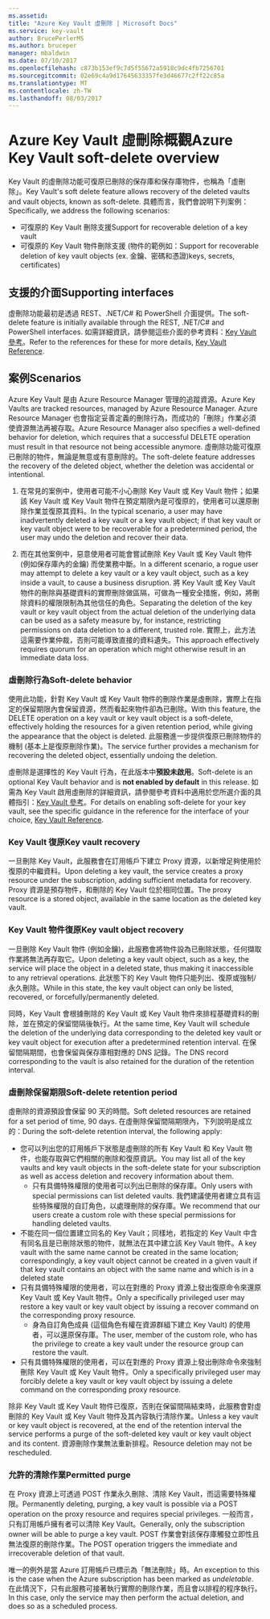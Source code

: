 ```yaml
---
ms.assetid: 
title: "Azure Key Vault 虛刪除 | Microsoft Docs"
ms.service: key-vault
author: BrucePerlerMS
ms.author: bruceper
manager: mbaldwin
ms.date: 07/10/2017
ms.openlocfilehash: c873b153ef9c7d5f55672a5918c9dc4fb7256701
ms.sourcegitcommit: 02e69c4a9d17645633357fe3d46677c2ff22c85a
ms.translationtype: MT
ms.contentlocale: zh-TW
ms.lasthandoff: 08/03/2017
---
```

# <a name="azure-key-vault-soft-delete-overview"></a><span data-ttu-id="5d057-102">Azure Key Vault 虛刪除概觀</span><span class="sxs-lookup"><span data-stu-id="5d057-102">Azure Key Vault soft-delete overview</span></span>

<span data-ttu-id="5d057-103">Key Vault 的虛刪除功能可復原已刪除的保存庫和保存庫物件，也稱為「虛刪除」。</span><span class="sxs-lookup"><span data-stu-id="5d057-103">Key Vault's soft delete feature allows recovery of the deleted vaults and vault objects, known as soft-delete.</span></span> <span data-ttu-id="5d057-104">具體而言，我們會說明下列案例：</span><span class="sxs-lookup"><span data-stu-id="5d057-104">Specifically, we address the following scenarios:</span></span>

- <span data-ttu-id="5d057-105">可復原的 Key Vault 刪除支援</span><span class="sxs-lookup"><span data-stu-id="5d057-105">Support for recoverable deletion of a key vault</span></span>
- <span data-ttu-id="5d057-106">可復原的 Key Vault 物件刪除支援 (物件的範例如：</span><span class="sxs-lookup"><span data-stu-id="5d057-106">Support for recoverable deletion of key vault objects (ex.</span></span> <span data-ttu-id="5d057-107">金鑰、密碼和憑證)</span><span class="sxs-lookup"><span data-stu-id="5d057-107">keys, secrets, certificates)</span></span>

## <a name="supporting-interfaces"></a><span data-ttu-id="5d057-108">支援的介面</span><span class="sxs-lookup"><span data-stu-id="5d057-108">Supporting interfaces</span></span>

<span data-ttu-id="5d057-109">虛刪除功能最初是透過 REST、.NET/C# 和 PowerShell 介面提供。</span><span class="sxs-lookup"><span data-stu-id="5d057-109">The soft-delete feature is initially available through the REST, .NET/C# and PowerShell interfaces.</span></span> <span data-ttu-id="5d057-110">如需詳細資訊，請參閱這些介面的參考資料：[Key Vault 參考](https://docs.microsoft.com/azure/key-vault/)。</span><span class="sxs-lookup"><span data-stu-id="5d057-110">Refer to the references for these for more details, [Key Vault Reference](https://docs.microsoft.com/azure/key-vault/).</span></span>

## <a name="scenarios"></a><span data-ttu-id="5d057-111">案例</span><span class="sxs-lookup"><span data-stu-id="5d057-111">Scenarios</span></span>

<span data-ttu-id="5d057-112">Azure Key Vault 是由 Azure Resource Manager 管理的追蹤資源。</span><span class="sxs-lookup"><span data-stu-id="5d057-112">Azure Key Vaults are tracked resources, managed by Azure Resource Manager.</span></span> <span data-ttu-id="5d057-113">Azure Resource Manager 也會指定妥善定義的刪除行為，而成功的「刪除」作業必須使資源無法再被存取。</span><span class="sxs-lookup"><span data-stu-id="5d057-113">Azure Resource Manager also specifies a well-defined behavior for deletion, which requires that a successful DELETE operation must result in that resource not being accessible anymore.</span></span> <span data-ttu-id="5d057-114">虛刪除功能可復原已刪除的物件，無論是無意或有意刪除的。</span><span class="sxs-lookup"><span data-stu-id="5d057-114">The soft-delete feature addresses the recovery of the deleted object, whether the deletion was accidental or intentional.</span></span>

1. <span data-ttu-id="5d057-115">在常見的案例中，使用者可能不小心刪除 Key Vault 或 Key Vault 物件；如果該 Key Vault 或 Key Vault 物件在預定期限內是可復原的，使用者可以還原刪除作業並復原其資料。</span><span class="sxs-lookup"><span data-stu-id="5d057-115">In the typical scenario, a user may have inadvertently deleted a key vault or a key vault object; if that key vault or key vault object were to be recoverable for a predetermined period, the user may undo the deletion and recover their data.</span></span>

2. <span data-ttu-id="5d057-116">而在其他案例中，惡意使用者可能會嘗試刪除 Key Vault 或 Key Vault 物件 (例如保存庫內的金鑰) 而使業務中斷。</span><span class="sxs-lookup"><span data-stu-id="5d057-116">In a different scenario, a rogue user may attempt to delete a key vault or a key vault object, such as a key inside a vault, to cause a business disruption.</span></span> <span data-ttu-id="5d057-117">將 Key Vault 或 Key Vault 物件的刪除與基礎資料的實際刪除做區隔，可做為一種安全措施，例如，將刪除資料的權限限制為其他信任的角色。</span><span class="sxs-lookup"><span data-stu-id="5d057-117">Separating the deletion of the key vault or key vault object from the actual deletion of the underlying data can be used as a safety measure by, for instance, restricting permissions on data deletion to a different, trusted role.</span></span> <span data-ttu-id="5d057-118">實際上，此方法這需要作業仲裁，否則可能導致直接的資料遺失。</span><span class="sxs-lookup"><span data-stu-id="5d057-118">This approach effectively requires quorum for an operation which might otherwise result in an immediate data loss.</span></span>

### <a name="soft-delete-behavior"></a><span data-ttu-id="5d057-119">虛刪除行為</span><span class="sxs-lookup"><span data-stu-id="5d057-119">Soft-delete behavior</span></span>

<span data-ttu-id="5d057-120">使用此功能，針對 Key Vault 或 Key Vault 物件的刪除作業是虛刪除，實際上在指定的保留期限內會保留資源，然而看起來物件卻為已刪除。</span><span class="sxs-lookup"><span data-stu-id="5d057-120">With this feature, the DELETE operation on a key vault or key vault object is a soft-delete, effectively holding the resources for a given retention period, while giving the appearance that the object is deleted.</span></span> <span data-ttu-id="5d057-121">此服務進一步提供復原已刪除物件的機制 (基本上是復原刪除作業)。</span><span class="sxs-lookup"><span data-stu-id="5d057-121">The service further provides a mechanism for recovering the deleted object, essentially undoing the deletion.</span></span> 

<span data-ttu-id="5d057-122">虛刪除是選擇性的 Key Vault 行為，在此版本中**預設未啟用**。</span><span class="sxs-lookup"><span data-stu-id="5d057-122">Soft-delete is an optional Key Vault behavior and is **not enabled by default** in this release.</span></span> <span data-ttu-id="5d057-123">如需為 Key Vault 啟用虛刪除的詳細資訊，請參閱參考資料中適用於您所選介面的具體指引：[Key Vault 參考](https://docs.microsoft.com/azure/key-vault/)。</span><span class="sxs-lookup"><span data-stu-id="5d057-123">For details on enabling soft-delete for your key vault, see the specific guidance in the reference for the interface of your choice, [Key Vault Reference](https://docs.microsoft.com/azure/key-vault/).</span></span>

### <a name="key-vault-recovery"></a><span data-ttu-id="5d057-124">Key Vault 復原</span><span class="sxs-lookup"><span data-stu-id="5d057-124">Key vault recovery</span></span>

<span data-ttu-id="5d057-125">一旦刪除 Key Vault，此服務會在訂用帳戶下建立 Proxy 資源，以新增足夠使用於復原的中繼資料。</span><span class="sxs-lookup"><span data-stu-id="5d057-125">Upon deleting a key vault, the service creates a proxy resource under the subscription, adding sufficient metadata for recovery.</span></span> <span data-ttu-id="5d057-126">Proxy 資源是預存物件，和刪除的 Key Vault 位於相同位置。</span><span class="sxs-lookup"><span data-stu-id="5d057-126">The proxy resource is a stored object, available in the same location as the deleted key vault.</span></span> 

### <a name="key-vault-object-recovery"></a><span data-ttu-id="5d057-127">Key Vault 物件復原</span><span class="sxs-lookup"><span data-stu-id="5d057-127">Key vault object recovery</span></span>

<span data-ttu-id="5d057-128">一旦刪除 Key Vault 物件 (例如金鑰)，此服務會將物件設為已刪除狀態，任何擷取作業將無法再存取它。</span><span class="sxs-lookup"><span data-stu-id="5d057-128">Upon deleting a key vault object, such as a key, the service will place the object in a deleted state, thus making it inaccessible to any retrieval operations.</span></span> <span data-ttu-id="5d057-129">此狀態下的 Key Vault 物件只能列出、復原或強制/永久刪除。</span><span class="sxs-lookup"><span data-stu-id="5d057-129">While in this state, the key vault object can only be listed, recovered, or forcefully/permanently deleted.</span></span> 

<span data-ttu-id="5d057-130">同時，Key Vault 會根據刪除的 Key Vault 或 Key Vault 物件來排程基礎資料的刪除，並在預定的保留間隔後執行。</span><span class="sxs-lookup"><span data-stu-id="5d057-130">At the same time, Key Vault will schedule the deletion of the underlying data corresponding to the deleted key vault or key vault object for execution after a predetermined retention interval.</span></span> <span data-ttu-id="5d057-131">在保留間隔期間，也會保留與保存庫相對應的 DNS 記錄。</span><span class="sxs-lookup"><span data-stu-id="5d057-131">The DNS record corresponding to the vault is also retained for the duration of the retention interval.</span></span>

### <a name="soft-delete-retention-period"></a><span data-ttu-id="5d057-132">虛刪除保留期限</span><span class="sxs-lookup"><span data-stu-id="5d057-132">Soft-delete retention period</span></span>

<span data-ttu-id="5d057-133">虛刪除的資源預設會保留 90 天的時間。</span><span class="sxs-lookup"><span data-stu-id="5d057-133">Soft deleted resources are retained for a set period of time, 90 days.</span></span> <span data-ttu-id="5d057-134">在虛刪除保留間隔期限內，下列說明是成立的：</span><span class="sxs-lookup"><span data-stu-id="5d057-134">During the soft-delete retention interval, the following apply:</span></span>

- <span data-ttu-id="5d057-135">您可以列出您的訂用帳戶下狀態是虛刪除的所有 Key Vault 和 Key Vault 物件，也能存取與它們相關的刪除和復原資訊。</span><span class="sxs-lookup"><span data-stu-id="5d057-135">You may list all of the key vaults and key vault objects in the soft-delete state for your subscription as well as access deletion and recovery information about them.</span></span>
    - <span data-ttu-id="5d057-136">只有具備特殊權限的使用者可以列出已刪除的保存庫。</span><span class="sxs-lookup"><span data-stu-id="5d057-136">Only users with special permissions can list deleted vaults.</span></span> <span data-ttu-id="5d057-137">我們建議使用者建立具有這些特殊權限的自訂角色，以處理刪除的保存庫。</span><span class="sxs-lookup"><span data-stu-id="5d057-137">We recommend that our users create a custom role with these special permissions for handling deleted vaults.</span></span>
- <span data-ttu-id="5d057-138">不能在同一個位置建立同名的 Key Vault；同樣地，若指定的 Key Vault 中含有同名且是已刪除狀態的物件，就無法在其中建立該 Key Vault 物件。</span><span class="sxs-lookup"><span data-stu-id="5d057-138">A key vault with the same name cannot be created in the same location; correspondingly, a key vault object cannot be created in a given vault if that key vault contains an object with the same name and which is in a deleted state</span></span> 
- <span data-ttu-id="5d057-139">只有具備特殊權限的使用者，可以在對應的 Proxy 資源上發出復原命令來還原 Key Vault 或 Key Vault 物件。</span><span class="sxs-lookup"><span data-stu-id="5d057-139">Only a specifically privileged user may restore a key vault or key vault object by issuing a recover command on the corresponding proxy resource.</span></span>
    - <span data-ttu-id="5d057-140">身為自訂角色成員 (這個角色有權在資源群組下建立 Key Vault) 的使用者，可以還原保存庫。</span><span class="sxs-lookup"><span data-stu-id="5d057-140">The user, member of the custom role, who has the privilege to create a key vault under the resource group can restore the vault.</span></span>
- <span data-ttu-id="5d057-141">只有具備特殊權限的使用者，可以在對應的 Proxy 資源上發出刪除命令來強制刪除 Key Vault 或 Key Vault 物件。</span><span class="sxs-lookup"><span data-stu-id="5d057-141">Only a specifically privileged user may forcibly delete a key vault or key vault object by issuing a delete command on the corresponding proxy resource.</span></span>

<span data-ttu-id="5d057-142">除非 Key Vault 或 Key Vault 物件已復原，否則在保留間隔結束時，此服務會對虛刪除的 Key Vault 或 Key Vault 物件及其內容執行清除作業。</span><span class="sxs-lookup"><span data-stu-id="5d057-142">Unless a key vault or key vault object is recovered, at the end of the retention interval the service performs a purge of the soft-deleted key vault or key vault object and its content.</span></span> <span data-ttu-id="5d057-143">資源刪除作業無法重新排程。</span><span class="sxs-lookup"><span data-stu-id="5d057-143">Resource deletion may not be rescheduled.</span></span>

### <a name="permitted-purge"></a><span data-ttu-id="5d057-144">允許的清除作業</span><span class="sxs-lookup"><span data-stu-id="5d057-144">Permitted purge</span></span>

<span data-ttu-id="5d057-145">在 Proxy 資源上可透過 POST 作業永久刪除、清除 Key Vault，而這需要特殊權限。</span><span class="sxs-lookup"><span data-stu-id="5d057-145">Permanently deleting, purging, a key vault is possible via a POST operation on the proxy resource and requires special privileges.</span></span> <span data-ttu-id="5d057-146">一般而言，只有訂用帳戶擁有者可以清除 Key Vault。</span><span class="sxs-lookup"><span data-stu-id="5d057-146">Generally, only the subscription owner will be able to purge a key vault.</span></span> <span data-ttu-id="5d057-147">POST 作業會對該保存庫觸發立即性且無法復原的刪除作業。</span><span class="sxs-lookup"><span data-stu-id="5d057-147">The POST operation triggers the immediate and irrecoverable deletion of that vault.</span></span> 

<span data-ttu-id="5d057-148">唯一的例外是當 Azure 訂用帳戶已標示為「無法刪除」時。</span><span class="sxs-lookup"><span data-stu-id="5d057-148">An exception to this is the case when the Azure subscription has been marked as *undeletable*.</span></span> <span data-ttu-id="5d057-149">在此情況下，只有此服務可接著執行實際的刪除作業，而且會以排程的程序執行。</span><span class="sxs-lookup"><span data-stu-id="5d057-149">In this case, only the service may then perform the actual deletion, and does so as a scheduled process.</span></span> 




